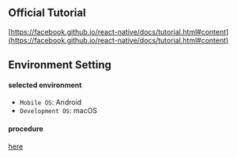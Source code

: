Official Tutorial
--

[https://facebook.github.io/react-native/docs/tutorial.html#content](https://facebook.github.io/react-native/docs/tutorial.html#content)


Environment Setting
--

#### selected environment

* `Mobile OS`: Android
* `Development OS`: macOS

#### procedure

[here](https://facebook.github.io/react-native/docs/getting-started.html)
